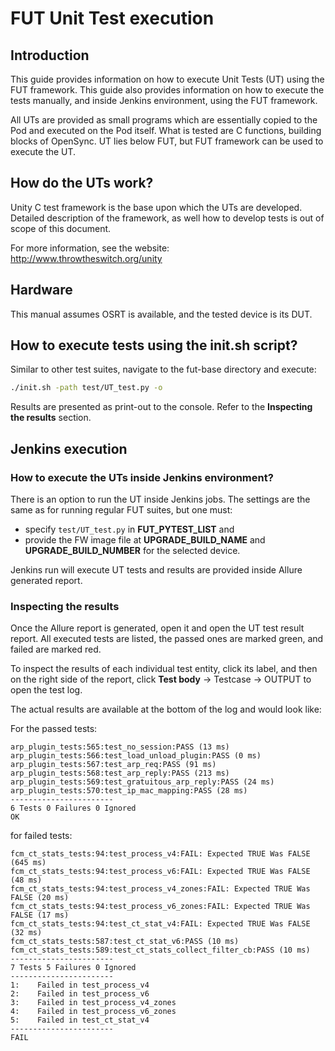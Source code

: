 # FUT Unit Test execution

## Introduction

This guide provides information on how to execute Unit Tests (UT) using the FUT
framework. This guide also provides information on how to execute the tests
manually, and inside Jenkins environment, using the FUT framework.

All UTs are provided as small programs which are essentially copied to the Pod
and executed on the Pod itself. What is tested are C functions, building blocks
of OpenSync. UT lies below FUT, but FUT framework can be used to execute the
UT.

## How do the UTs work?

Unity C test framework is the base upon which the UTs are developed. Detailed
description of the framework, as well how to develop tests is out of scope of
this document.

For more information, see the website:\
<http://www.throwtheswitch.org/unity>

## Hardware

This manual assumes OSRT is available, and the tested device is its DUT.

## How to execute tests using the init.sh script?

Similar to other test suites, navigate to the fut-base directory and execute:

```bash
./init.sh -path test/UT_test.py -o
```

Results are presented as print-out to the console. Refer to the **Inspecting
the results** section.

## Jenkins execution

### How to execute the UTs inside Jenkins environment?

There is an option to run the UT inside Jenkins jobs. The settings are the same
as for running regular FUT suites, but one must:

- specify `test/UT_test.py` in **FUT_PYTEST_LIST** and
- provide the FW image file at **UPGRADE_BUILD_NAME** and
  **UPGRADE_BUILD_NUMBER** for the selected device.

Jenkins run will execute UT tests and results are provided inside Allure
generated report.

### Inspecting the results

Once the Allure report is generated, open it and open the UT test result
report. All executed tests are listed, the passed ones are marked green, and
failed are marked red.

To inspect the results of each individual test entity, click its label, and
then on the right side of the report, click **Test body** -> Testcase -> OUTPUT
to open the test log.

The actual results are available at the bottom of the log and would look like:

For the passed tests:

```plaintext
arp_plugin_tests:565:test_no_session:PASS (13 ms)
arp_plugin_tests:566:test_load_unload_plugin:PASS (0 ms)
arp_plugin_tests:567:test_arp_req:PASS (91 ms)
arp_plugin_tests:568:test_arp_reply:PASS (213 ms)
arp_plugin_tests:569:test_gratuitous_arp_reply:PASS (24 ms)
arp_plugin_tests:570:test_ip_mac_mapping:PASS (28 ms)
-----------------------
6 Tests 0 Failures 0 Ignored
OK
```

for failed tests:

```plaintext
fcm_ct_stats_tests:94:test_process_v4:FAIL: Expected TRUE Was FALSE (645 ms)
fcm_ct_stats_tests:94:test_process_v6:FAIL: Expected TRUE Was FALSE (48 ms)
fcm_ct_stats_tests:94:test_process_v4_zones:FAIL: Expected TRUE Was FALSE (20 ms)
fcm_ct_stats_tests:94:test_process_v6_zones:FAIL: Expected TRUE Was FALSE (17 ms)
fcm_ct_stats_tests:94:test_ct_stat_v4:FAIL: Expected TRUE Was FALSE (32 ms)
fcm_ct_stats_tests:587:test_ct_stat_v6:PASS (10 ms)
fcm_ct_stats_tests:589:test_ct_stats_collect_filter_cb:PASS (10 ms)
-----------------------
7 Tests 5 Failures 0 Ignored
-----------------------
1:    Failed in test_process_v4
2:    Failed in test_process_v6
3:    Failed in test_process_v4_zones
4:    Failed in test_process_v6_zones
5:    Failed in test_ct_stat_v4
-----------------------
FAIL
```
